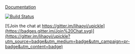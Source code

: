 [Documentation](https://lihaoyi.github.io/upickle-pprint)

[![Build Status](https://travis-ci.org/lihaoyi/upickle.svg)](https://travis-ci.org/lihaoyi/upickle)




[![Join the chat at https://gitter.im/lihaoyi/upickle](https://badges.gitter.im/Join%20Chat.svg)](https://gitter.im/lihaoyi/upickle?utm_source=badge&utm_medium=badge&utm_campaign=pr-badge&utm_content=badge)
